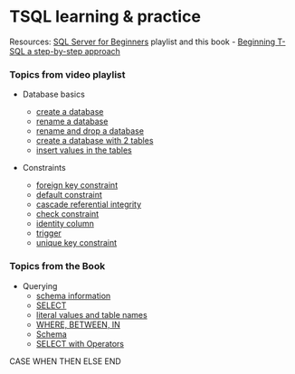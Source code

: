 # TSQL learning & practice

Resources: <a href="https://youtube.com/playlist?list=PL08903FB7ACA1C2FB">SQL Server for Beginners</a> playlist and this book - <a href="https://libgen.is/search.php?req=beginning+t-sql+a+step-by-step+approach&open=0&res=25&view=simple&phrase=1&column=def" target="_blank">Beginning T-SQL a step-by-step approach</a>

### Topics from video playlist 
- Database basics
  - <a href="https://github.com/nimblefox/TSQL/blob/bc2937dd68036fdc1b76914d810cdf59cc0a7ec2/SQL_1.sql#L1-L3">create a database</a>
  - <a href="https://github.com/nimblefox/TSQL/blob/d59eae0fc859215aa23f4c9cc983847bd7c453df/SQL_1.sql#L6-L8">rename a database</a>
  - <a href="https://github.com/nimblefox/TSQL/blob/d59eae0fc859215aa23f4c9cc983847bd7c453df/SQL_1.sql#L11-L18">rename and drop a database</a>
  - <a href="https://github.com/nimblefox/TSQL/blob/d59eae0fc859215aa23f4c9cc983847bd7c453df/SQL_1.sql#L21-L40">create a database with 2 tables</a>
  - <a href="https://github.com/nimblefox/TSQL/blob/d59eae0fc859215aa23f4c9cc983847bd7c453df/SQL_1.sql#L44-L54">insert values in the tables</a>

- Constraints
  - <a href="https://github.com/nimblefox/TSQL/blob/d59eae0fc859215aa23f4c9cc983847bd7c453df/SQL_1.sql#L57-L63">foreign key constraint</a>
  - <a href="https://github.com/nimblefox/TSQL/blob/d59eae0fc859215aa23f4c9cc983847bd7c453df/SQL_1.sql#L67-L78">default constraint</a>
  - <a href="https://github.com/nimblefox/TSQL/blob/d59eae0fc859215aa23f4c9cc983847bd7c453df/SQL_1.sql#L82-L84">cascade referential integrity</a>
  - <a href="https://github.com/nimblefox/TSQL/blob/d59eae0fc859215aa23f4c9cc983847bd7c453df/SQL_1.sql#L87-L100">check constraint</a>
  - <a href="https://github.com/nimblefox/TSQL/blob/d59eae0fc859215aa23f4c9cc983847bd7c453df/SQL_1.sql#L104-L122">identity column</a>
  - <a href="https://github.com/nimblefox/TSQL/blob/d59eae0fc859215aa23f4c9cc983847bd7c453df/SQL_1.sql#L126-L133">trigger</a>
  - <a href="https://github.com/nimblefox/TSQL/blob/d59eae0fc859215aa23f4c9cc983847bd7c453df/SQL_1.sql#L137-L148">unique key constraint</a>

### Topics from the Book
- Querying 
  - <a href="https://github.com/nimblefox/TSQL/blob/main/SQL_2.sql#L9-L16">schema information</a>
  - <a href="https://github.com/nimblefox/TSQL/blob/9bcaa9923336a6d97a542e0f2484059fcdf1695e/SQL_2.sql#L30-L48">SELECT</a>
  - <a href="https://github.com/nimblefox/TSQL/blob/9bcaa9923336a6d97a542e0f2484059fcdf1695e/SQL_2.sql#L51-L64">literal values and table names</a>
  - <a href="https://github.com/nimblefox/TSQL/blob/9bcaa9923336a6d97a542e0f2484059fcdf1695e/SQL_2.sql#L75-L140">WHERE, BETWEEN, IN</a>
  - <a href="https://github.com/nimblefox/TSQL/blob/f5306f1a16c2b1e5d98280b4c57a4a5a25e4f4af/SQL_2.sql#L10-L25">Schema</a>
  - <a href="https://github.com/nimblefox/TSQL/blob/f5306f1a16c2b1e5d98280b4c57a4a5a25e4f4af/SQL_2.sql#L28-L140">SELECT with Operators</a>


CASE WHEN THEN ELSE END
